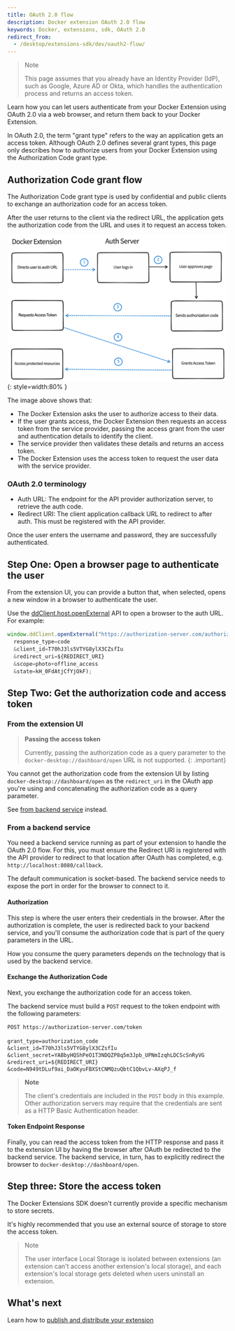 ```yaml
---
title: OAuth 2.0 flow
description: Docker extension OAuth 2.0 flow
keywords: Docker, extensions, sdk, OAuth 2.0
redirect_from:
  - /desktop/extensions-sdk/dev/oauth2-flow/
---
```


> Note
>
> This page assumes that you already have an Identity Provider (IdP), such as Google, Azure AD or Okta, which handles the authentication process and returns an access token.

Learn how you can let users authenticate from your Docker Extension using OAuth 2.0 via a web browser, and return them back to your Docker Extension.

In OAuth 2.0, the term "grant type" refers to the way an application gets an access token. Although OAuth 2.0 defines several grant types, this page only describes how to authorize users from your Docker Extension using the Authorization Code grant type.

## Authorization Code grant flow

The Authorization Code grant type is used by confidential and public clients to exchange an authorization code for an access token.

After the user returns to the client via the redirect URL, the application gets the authorization code from the URL and uses it to request an access token.

![Flow for OAuth 2.0](images/oauth2-flow.png){: style=width:80% }

The image above shows that:
- The Docker Extension asks the user to authorize access to their data.
- If the user grants access, the Docker Extension then requests an access token from the service provider, passing the access grant from the user and authentication details to identify the client.
- The service provider then validates these details and returns an access token.
- The Docker Extension uses the access token to request the user data with the service provider.

### OAuth 2.0 terminology

- Auth URL: The endpoint for the API provider authorization server, to retrieve the auth code.
- Redirect URI: The client application callback URL to redirect to after auth. This must be registered with the API provider.

Once the user enters the username and password, they are successfully authenticated.

## Step One: Open a browser page to authenticate the user

From the extension UI, you can provide a button that, when selected, opens a new window in a browser to authenticate the user.

Use the [ddClient.host.openExternal](../dev/api/dashboard.md#open-a-url) API to open a browser to the auth URL. For
example:

```typescript
window.ddClient.openExternal("https://authorization-server.com/authorize?
  response_type=code
  &client_id=T70hJ3ls5VTYG8ylX3CZsfIu
  &redirect_uri=${REDIRECT_URI}
  &scope=photo+offline_access
  &state=kH_0FdAtjCfYjOkF);
```

## Step Two: Get the authorization code and access token

### From the extension UI

> **Passing the access token**
>
> Currently, passing the authorization code as a query parameter to the `docker-desktop://dashboard/open` URL is not supported.
{: .important}

You cannot get the authorization code from the extension UI by listing `docker-desktop://dashboard/open` as the `redirect_uri` in the OAuth app you're using and concatenating the authorization code as a query parameter.

See [from backend service](#from-a-backend-service) instead.

### From a backend service

You need a backend service running as part of your extension to handle the OAuth 2.0 flow. For this, you must ensure the Redirect URI is registered with the API provider to redirect to that location after OAuth has completed, e.g. `http://localhost:8080/callback`.

The default communication is socket-based. The backend service needs to expose the port in order for the browser to connect to it.

#### Authorization

This step is where the user enters their credentials in the browser. After the authorization is complete, the user is redirected back to your backend service, and you'll consume the authorization code that is part of the query parameters in the URL.

How you consume the query parameters depends on the technology that is used by the backend service.

#### Exchange the Authorization Code

Next, you exchange the authorization code for an access token.

The backend service must build a `POST` request to the token endpoint with the following parameters:

```
POST https://authorization-server.com/token

grant_type=authorization_code
&client_id=T70hJ3ls5VTYG8ylX3CZsfIu
&client_secret=YABbyHQShPeO1T3NDQZP8q5m3Jpb_UPNmIzqhLDCScSnRyVG
&redirect_uri=${REDIRECT_URI}
&code=N949tDLuf9ai_DaOKyuFBXStCNMQzuQbtC1QbvLv-AXqPJ_f
```

> **Note**
>
> The client's credentials are included in the `POST` body in this example. Other authorization servers may require that the credentials are sent as a HTTP Basic Authentication header.

#### Token Endpoint Response

Finally, you can read the access token from the HTTP response and pass it to the extension UI by having the browser after OAuth be redirected to the backend service. The backend service, in turn, has to explicitly redirect the browser to `docker-desktop://dashboard/open`.

## Step three: Store the access token


The Docker Extensions SDK doesn't currently provide a specific mechanism to store secrets.

It's highly recommended that you use an external source of storage to store the access token.

> Note
>
> The user interface Local Storage is isolated between extensions (an extension can't access another extension's local storage), and each extension's local storage gets deleted when users uninstall an extension.

## What's next

Learn how to [publish and distribute your extension](../extensions/index.md)
